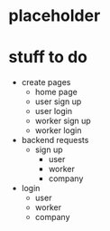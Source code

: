 # placeholder
# stuff to do 
- create pages
  - home page
  - user sign up
  - user login 
  - worker sign up
  - worker login
- backend requests
  - sign up 
    - user
    - worker
    - company
 - login 
   - user 
   - worker
   - company
